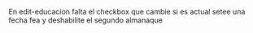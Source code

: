 En edit-educacion falta el checkbox que cambie si es actual setee una fecha fea y deshabilite el segundo almanaque